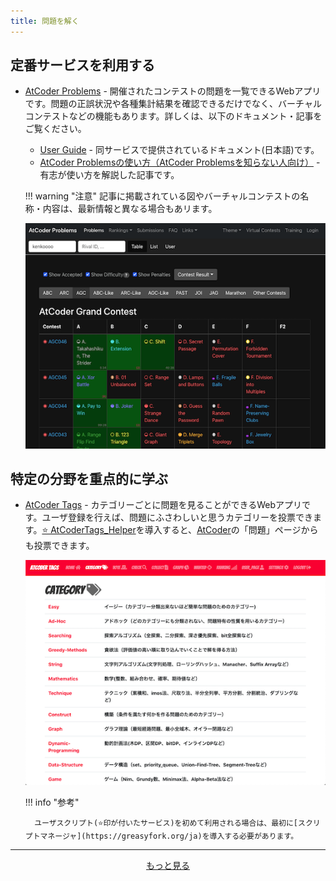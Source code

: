 ```yaml
---
title: 問題を解く
---
```


## 定番サービスを利用する

- [AtCoder Problems](https://kenkoooo.com/atcoder/) - 開催されたコンテストの問題を一覧できるWebアプリです。問題の正誤状況や各種集計結果を確認できるだけでなく、バーチャルコンテストなどの機能もあります。詳しくは、以下のドキュメント・記事をご覧ください。
    - [User Guide](https://kenkoooo.com/atcoder/book/ja/index.html) - 同サービスで提供されているドキュメント(日本語)です。
    - [AtCoder Problemsの使い方（AtCoder Problemsを知らない人向け）](https://ntk-ta01.hatenablog.com/entry/2020/04/15/001405) - 有志が使い方を解説した記事です。

    !!! warning "注意"
        記事に掲載されている図やバーチャルコンテストの名称・内容は、最新情報と異なる場合もあリます。

    <div align="center">
      <img loading = "lazy" src="../../images/web_app/atcoder_problems.png" alt="atcoder problems">
    </div>

## 特定の分野を重点的に学ぶ

- [AtCoder Tags](https://atcoder-tags.herokuapp.com/) - カテゴリーごとに問題を見ることができるWebアプリです。ユーザ登録を行えば、問題にふさわしいと思うカテゴリーを投票できます。[⭐ AtCoderTags_Helper](https://greasyfork.org/ja/scripts/393121-atcodertags-helper)を導入すると、[AtCoder](https://atcoder.jp/)の「問題」ページからも投票できます。

    <div align="center">
      <img loading = "lazy" src="../../images/web_app/atcoder_tags.png" alt="atcoder tags">
    </div>

    !!! info "参考"

        ユーザスクリプト(⭐️印が付いたサービス)を初めて利用される場合は、最初に[スクリプトマネージャ](https://greasyfork.org/ja)を導入する必要があります。

---

  <div align="center">
    <a href="../../web_app">もっと見る</a>
  </div>
